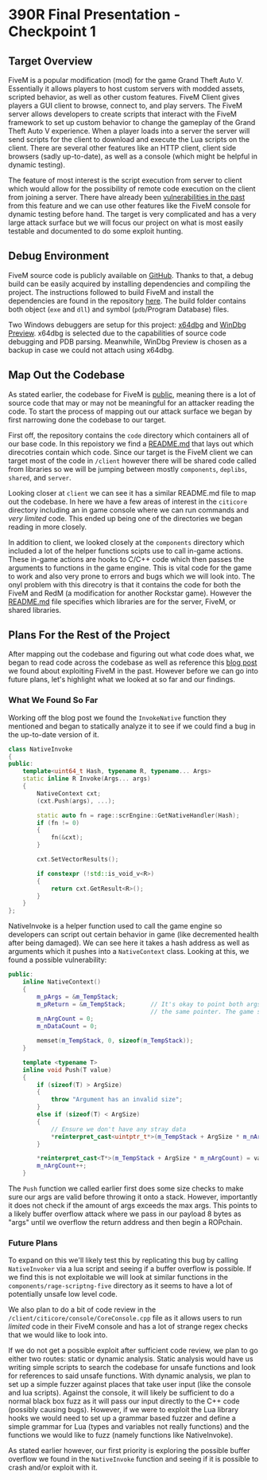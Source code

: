 # 390R Final Presentation - Checkpoint 1

## Target Overview

FiveM is a popular modification (mod) for the game Grand Theft Auto V. Essentially it allows players to host custom servers with modded assets, scripted behavior, as well as other custom features. FiveM Client gives players a GUI client to browse, connect to, and play servers. The FiveM server allows developers to create scripts that interact with the FiveM framework to set up custom behavior to change the gameplay of the Grand Theft Auto V experience. When a player loads into a server the server will send scripts for the client to download and execute the Lua scripts on the client. There are several other features like an HTTP client, client side browsers (sadly up-to-date), as well as a console (which might be helpful in dynamic testing). 

The feature of most interest is the script execution from server to client which would allow for the possibility of remote code execution on the client from joining a server. There have already been [vulnerabilities in the past](https://back.engineering/26/09/2022/) from this feature and we can use other features like the FiveM console for dynamic testing before hand. The target is very complicated and has a very large attack surface but we will focus our project on what is most easily testable and documented to do some exploit hunting.

## Debug Environment

FiveM source code is publicly available on [GitHub](https://github.com/citizenfx/fivem). Thanks to that, a debug build can be easily acquired by installing dependencies and compiling the project. The instructions followed to build FiveM and install the dependencies are found in the repository [here](https://github.com/citizenfx/fivem/blob/master/docs/building.md). The build folder contains both object (`exe` and `dll`) and symbol (`pdb`/Program Database) files.

Two Windows debuggers are setup for this project: [x64dbg](https://x64dbg.com/) and [WinDbg Preview](https://learn.microsoft.com/en-us/windows-hardware/drivers/debugger/debugger-download-tools). x64dbg is selected due to the capabilities of source code debugging and PDB parsing. Meanwhile, WinDbg Preview is chosen as a backup in case we could not attach using x64dbg.

## Map Out the Codebase

As stated earlier, the codebase for FiveM is [public](https://github.com/citizenfx/fivem), meaning there is a lot of source code that may or may not be meaningful for an attacker reading the code. To start the process of mapping out our attack surface we began by first narrowing done the codebase to our target.

First off, the repository contains the `code` directory which containers all of our base code. In this repoistory we find a [README.md](https://github.com/citizenfx/fivem/tree/master/code#readme) that lays out which direcotries contain which code. Since our target is the FiveM client we can target most of the code in `/client` however there will be shared code called from libraries so we will be jumping between mostly `components`, `deplibs`, `shared`, and `server`. 

Looking closer at `client` we can see it has a similar README.md file to map out the codebase. In here we have a few areas of interest in the `citicore` directory including an in game console where we can run commands and *very limited* code. This ended up being one of the directories we began reading in more closely. 

In addition to client, we looked closely at the `components` directory which included a lot of the helper functions scipts use to call in-game actions. These in-game actions are hooks to C/C++ code which then passes the arguments to functions in the game engine. This is vital code for the game to work and also very prone to errors and bugs which we will look into. The onyl problem with this direcotry is that it contains the code for both the FiveM and RedM (a modification for another Rockstar game). However the [README.md](https://github.com/citizenfx/fivem/tree/master/code/components) file specifies which libraries are for the server, FiveM, or shared libraries. 


## Plans For the Rest of the Project

After mapping out the codebase and figuring out what code does what, we began to read code across the codebase as well as reference this [blog post](https://back.engineering/26/09/2022/) we found about exploiting FiveM in the past. However before we can go into future plans, let's highlight what we looked at so far and our findings.

### What We Found So Far

Working off the blog post we found the `InvokeNative` function they mentioned and began to statically analyze it to see if we could find a bug in the up-to-date version of it.

```C++
class NativeInvoke
{
public:
	template<uint64_t Hash, typename R, typename... Args>
	static inline R Invoke(Args... args)
	{
		NativeContext cxt;
		(cxt.Push(args), ...);

		static auto fn = rage::scrEngine::GetNativeHandler(Hash);
		if (fn != 0)
		{
			fn(&cxt);
		}

		cxt.SetVectorResults();

		if constexpr (!std::is_void_v<R>)
		{
			return cxt.GetResult<R>();
		}
	}
};
```

NativeInvoke is a helper function used to call the game engine so developers can script out certain behavior in game (like decremented health after being damaged). We can see here it takes a hash address as well as arguments which it pushes into a `NativeContext` class. Looking at this, we found a possible vulnerability:

```C++
public:
	inline NativeContext()
	{
		m_pArgs = &m_TempStack;
		m_pReturn = &m_TempStack;		// It's okay to point both args and return at 
										// the same pointer. The game should handle this.
		m_nArgCount = 0;
		m_nDataCount = 0;

		memset(m_TempStack, 0, sizeof(m_TempStack));
	}

	template <typename T>
	inline void Push(T value)
	{
		if (sizeof(T) > ArgSize)
		{
			throw "Argument has an invalid size";
		}
		else if (sizeof(T) < ArgSize)
		{
			// Ensure we don't have any stray data
			*reinterpret_cast<uintptr_t*>(m_TempStack + ArgSize * m_nArgCount) = 0;
		}

		*reinterpret_cast<T*>(m_TempStack + ArgSize * m_nArgCount) = value;
		m_nArgCount++;
	}
```

The `Push` function we called earlier first does some size checks to make sure our args are valid before throwing it onto a stack. However, importantly it does not check if the amount of args exceeds the max args. This points to a likely buffer overflow attack where we pass in our payload 8 bytes as "args" until we overflow the return address and then begin a ROPchain. 

### Future Plans

To expand on this we'll likely test this by replicating this bug by calling `NativeInvoker` via a lua script and seeing if a buffer overflow is possible. If we find this is not exploitable we will look at similar functions in the `components/rage-scriptng-five` directory as it seems to have a lot of potentially unsafe low level code.

We also plan to do a bit of code review in the `/client/citicore/console/CoreConsole.cpp` file as it allows users to run *limited* code in their FiveM console and has a lot of strange regex checks that we would like to look into. 

If we do not get a possible exploit after sufficient code review, we plan to go either two routes: static or dynamic analysis. Static analysis would have us writing simple scripts to search the codebase for unsafe functions and look for references to said unsafe functions. With dynamic analysis, we plan to set up a simple fuzzer against places that take user input (like the console and lua scripts). Against the console, it will likely be sufficient to do a normal black box fuzz as it will pass our input directly to the C++ code (possibly causing bugs). However, if we were to exploit the Lua library hooks we would need to set up a grammar based fuzzer and define a simple grammar for Lua (types and variables not really functions) and the functions we would like to fuzz (namely functions like NativeInvoke). 

As stated earlier however, our first priority is exploring the possible buffer overflow we found in the `NativeInvoke` function and seeing if it is possible to crash and/or exploit with it.
